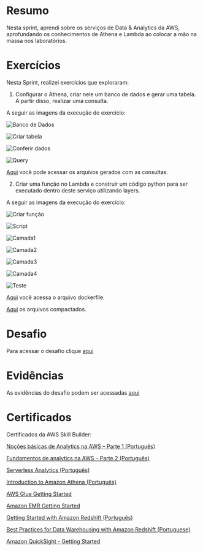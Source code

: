 # Resumo
Nesta sprint, aprendi sobre os serviços de Data & Analytics da AWS, aprofundando os conhecimentos de Athena e Lambda ao colocar a mão na massa nos laboratórios. 


# Exercícios

Nesta Sprint, realizei exercícios que exploraram: 

1) Configurar o Athena, criar nele um banco de dados e gerar uma tabela. A partir disso, realizar uma consulta.

A seguir as imagens da execução do exercício:

![Banco de Dados](./Exercicios/Lab-AWS-Athena/bancodedados.png)

![Criar tabela](./Exercicios/Lab-AWS-Athena/tabela.png)

![Conferir dados](./Exercicios/Lab-AWS-Athena/conferirdados.png)

![Query](./Exercicios/Lab-AWS-Athena/query.png)

[Aqui](./Exercicios/Lab-AWS-Athena/athena.zip) você pode acessar os arquivos gerados com as consultas. 

2) Criar uma função no Lambda e construir um código python para ser executado dentro deste serviço utilizando layers. 

A seguir as imagens da execução do exercício:

![Criar função](./Exercicios/Lab-AWS-Lambda/função.png)

![Script](./Exercicios/Lab-AWS-Lambda/script.png)

![Camada1](./Exercicios/Lab-AWS-Lambda/camada1.png)

![Camada2](./Exercicios/Lab-AWS-Lambda/camada2.png)

![Camada3](./Exercicios/Lab-AWS-Lambda/camada3.png)

![Camada4](./Exercicios/Lab-AWS-Lambda/camada4.png)

![Teste](./Exercicios/Lab-AWS-Lambda/teste.png)

[Aqui](./Exercicios/Lab-AWS-Lambda/Dockerfile) você acessa o arquivo dockerfile.

[Aqui](./Exercicios/Lab-AWS-Lambda/minha-camada-pandas.zip) os arquivos compactados. 

# Desafio

Para acessar o desafio clique [aqui](Desafio/README.md)

# Evidências

As evidências do desafio podem ser acessadas [aqui](Evidencias/)

# Certificados

Certificados da AWS Skill Builder:

[Noções básicas de Analytics na AWS – Parte 1 (Português)](Certificados/NocoesbasicasdeAnalyticsnaAWS-Parte-1-(Portugues).pdf)

[Fundamentos de analytics na AWS – Parte 2 (Português)](Certificados/FundamentosDeAnalyticsAWSParte2(Portugues).pdf)

[Serverless Analytics (Português)](Certificados/ServerlessAnalytics(Portugues).pdf)

[Introduction to Amazon Athena (Português)](Certificados/IntroductionToAmazonAthena(Português).pdf)

[AWS Glue Getting Started](Certificados/AWSGlueGettingStarted.pdf)

[Amazon EMR Getting Started](Certificados/AmazonEMRGettingStarted.pdf)

[Getting Started with Amazon Redshift (Português)](Certificados/GettingStartedWithAmazonRedshift(Portugues).pdf)

[Best Practices for Data Warehousing with Amazon Redshift (Portuguese)](Certificados/BestPracticesForDataWarehousingWithAmazonRedshift(Portuguese).pdf)

[Amazon QuickSight - Getting Started](Certificados/AmazonQuickSightGettingStarted.pdf)